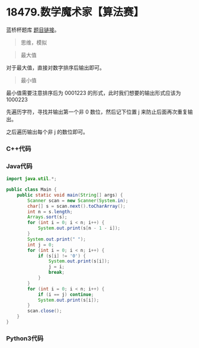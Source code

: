 # 18479.数学魔术家【算法赛】

蓝桥杯题库 [题目链接](https://www.lanqiao.cn/problems/18479/learning/)。

> 思维，模拟

> 最大值

对于最大值，直接对数字排序后输出即可。

> 最小值

最小值需要注意排序后为 0001223 的形式，此时我们想要的输出形式应该为 1000223

先遍历字符，寻找并输出第一个非 0 数位，然后记下位置 j 来防止后面再次重复输出。

之后遍历输出每个非 j 的数位即可。

### C++代码

### Java代码

```Java
import java.util.*;

public class Main {
    public static void main(String[] args) {
        Scanner scan = new Scanner(System.in);
        char[] s = scan.next().toCharArray();
        int n = s.length;
        Arrays.sort(s);
        for (int i = 0; i < n; i++) {
        	System.out.print(s[n - 1 - i]);
        }
        System.out.print(" ");
        int j = 0;
        for (int i = 0; i < n; i++) {
        	if (s[i] != '0') {
        		System.out.print(s[i]);
        		j = i;
        		break;
        	}
        }
        for (int i = 0; i < n; i++) {
        	if (i == j) continue;
        	System.out.print(s[i]);
        }
        scan.close();
    }
}
```

### Python3代码